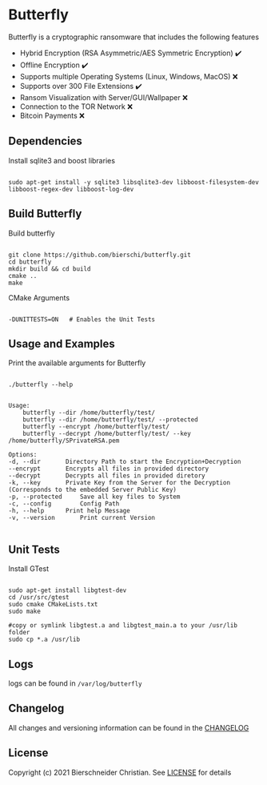 # Butterfly
Butterfly is a cryptographic ransomware that includes the following features

- Hybrid Encryption (RSA Asymmetric/AES Symmetric Encryption) :heavy_check_mark:
- Offline Encryption :heavy_check_mark:
- Supports multiple Operating Systems (Linux, Windows, MacOS) :x:
- Supports over 300 File Extensions :heavy_check_mark:
- Ransom Visualization with Server/GUI/Wallpaper :x:
- Connection to the TOR Network :x:
- Bitcoin Payments :x:

## Dependencies

Install sqlite3 and boost libraries
<pre><code>
sudo apt-get install -y sqlite3 libsqlite3-dev libboost-filesystem-dev libboost-regex-dev libboost-log-dev
</code></pre>

## Build Butterfly

Build butterfly
<pre><code>
git clone https://github.com/bierschi/butterfly.git
cd butterfly
mkdir build && cd build
cmake ..
make
</code></pre>

CMake Arguments 
<pre><code>
-DUNITTESTS=ON   # Enables the Unit Tests
</code></pre>

## Usage and Examples

Print the available arguments for Butterfly
<pre><code>
./butterfly --help
</code></pre>

<pre><code>
Usage: 
	butterfly --dir /home/butterfly/test/
	butterfly --dir /home/butterfly/test/ --protected
	butterfly --encrypt /home/butterfly/test/ 
	butterfly --decrypt /home/butterfly/test/ --key /home/butterfly/SPrivateRSA.pem

Options:
-d, --dir		Directory Path to start the Encryption+Decryption
--encrypt		Encrypts all files in provided directory
--decrypt		Decrypts all files in provided diretory
-k, --key		Private Key from the Server for the Decryption (Corresponds to the embedded Server Public Key)
-p, --protected		Save all key files to System
-c, --config		Config Path
-h, --help		Print help Message
-v, --version		Print current Version

</code></pre>

## Unit Tests

Install GTest
<pre><code>
sudo apt-get install libgtest-dev
cd /usr/src/gtest
sudo cmake CMakeLists.txt
sudo make

#copy or symlink libgtest.a and libgtest_main.a to your /usr/lib folder
sudo cp *.a /usr/lib
</code></pre>

## Logs

logs can be found in `/var/log/butterfly`

## Changelog
All changes and versioning information can be found in the [CHANGELOG](https://github.com/bierschi/butterfly/blob/master/CHANGELOG.rst)

## License
Copyright (c) 2021 Bierschneider Christian. See [LICENSE](https://github.com/bierschi/butterfly/blob/master/LICENSE)
for details